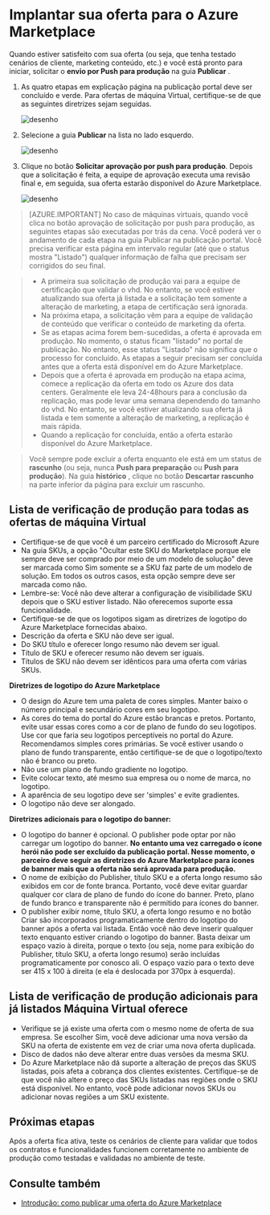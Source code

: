 <properties
   pageTitle="Implantar sua oferta para o Azure Marketplace | Microsoft Azure"
   description="Saiba mais sobre e percorrer as instruções para implantar sua oferta – imagem da máquina virtual, serviço de desenvolvedor, serviço de dados, etc. – do Azure Marketplace."
   services="marketplace-publishing"
   documentationCenter=""
   authors="HannibalSII"
   manager="hascipio"
   editor=""/>

<tags
   ms.service="marketplace"
   ms.devlang="na"
   ms.topic="article"
   ms.tgt_pltfrm="na"
   ms.workload="na"
   ms.date="08/02/2016"
   ms.author="hascipio" />

# <a name="deploy-your-offer-to-the-azure-marketplace"></a>Implantar sua oferta para o Azure Marketplace
Quando estiver satisfeito com sua oferta (ou seja, que tenha testado cenários de cliente, marketing conteúdo, etc.) e você está pronto para iniciar, solicitar o **envio por Push para produção** na guia **Publicar** .  

1. As quatro etapas em explicação página na publicação portal deve ser concluído e verde. Para ofertas de máquina Virtual, certifique-se de que as seguintes diretrizes sejam seguidas.

    ![desenho][img-pubportal-walkthru-checked]

2. Selecione a guia **Publicar** na lista no lado esquerdo.

    ![desenho][img-pubportal-menu-publish]

3. Clique no botão **Solicitar aprovação por push para produção**. Depois que a solicitação é feita, a equipe de aprovação executa uma revisão final e, em seguida, sua oferta estarão disponível do Azure Marketplace.

    ![desenho][img-pubportal-publish-pushproduction]

>[AZURE.IMPORTANT] No caso de máquinas virtuais, quando você clica no botão aprovação de solicitação por push para produção, as seguintes etapas são executadas por trás da cena. Você poderá ver o andamento de cada etapa na guia Publicar na publicação portal. Você precisa verificar esta página em intervalo regular (até que o status mostra "Listado") qualquer informação de falha que precisam ser corrigidos do seu final.

> - A primeira sua solicitação de produção vai para a equipe de certificação que validar o vhd. No entanto, se você estiver atualizando sua oferta já listada e a solicitação tem somente a alteração de marketing, a etapa de certificação será ignorada.
> - Na próxima etapa, a solicitação vêm para a equipe de validação de conteúdo que verificar o conteúdo de marketing da oferta.
> - Se as etapas acima forem bem-sucedidas, a oferta é aprovada em produção. No momento, o status ficam "listado" no portal de publicação. No entanto, esse status "Listado" não significa que o processo for concluído. As etapas a seguir precisam ser concluída antes que a oferta está disponível em do Azure Marketplace.
> - Depois que a oferta é aprovada em produção na etapa acima, comece a replicação da oferta em todo os Azure dos data centers. Geralmente ele leva 24-48hours para a conclusão da replicação, mas pode levar uma semana dependendo do tamanho do vhd. No entanto, se você estiver atualizando sua oferta já listada e tem somente a alteração de marketing, a replicação é mais rápida.
> - Quando a replicação for concluída, então a oferta estarão disponível do Azure Marketplace.

> Você sempre pode excluir a oferta enquanto ele está em um status de **rascunho** (ou seja, nunca **Push para preparação** ou **Push para produção**). Na guia **histórico** , clique no botão **Descartar rascunho** na parte inferior da página para excluir um rascunho.


## <a name="production-checklist-for-all-virtual-machine-offers"></a>Lista de verificação de produção para todas as ofertas de máquina Virtual

- Certifique-se de que você é um parceiro certificado do Microsoft Azure
- Na guia SKUs, a opção "Ocultar este SKU do Marketplace porque ele sempre deve ser comprado por meio de um modelo de solução" deve ser marcada como Sim somente se a SKU faz parte de um modelo de solução. Em todos os outros casos, esta opção sempre deve ser marcada como não.
- Lembre-se: Você não deve alterar a configuração de visibilidade SKU depois que o SKU estiver listado. Não oferecemos suporte essa funcionalidade.
- Certifique-se de que os logotipos sigam as diretrizes de logotipo do Azure Marketplace fornecidas abaixo.
- Descrição da oferta e SKU não deve ser igual.
- Do SKU título e oferecer longo resumo não devem ser igual.
- Título de SKU e oferecer resumo não devem ser iguais.
- Títulos de SKU não devem ser idênticos para uma oferta com várias SKUs.

**Diretrizes de logotipo do Azure Marketplace**

- O design do Azure tem uma paleta de cores simples. Manter baixo o número principal e secundário cores em seu logotipo.
- As cores do tema do portal do Azure estão brancas e pretos. Portanto, evite usar essas cores como a cor de plano de fundo do seu logotipos. Use cor que faria seu logotipos perceptíveis no portal do Azure. Recomendamos simples cores primárias. Se você estiver usando o plano de fundo transparente, então certifique-se de que o logotipo/texto não é branco ou preto.
- Não use um plano de fundo gradiente no logotipo.
- Evite colocar texto, até mesmo sua empresa ou o nome de marca, no logotipo.
- A aparência de seu logotipo deve ser 'simples' e evite gradientes.
- O logotipo não deve ser alongado.

**Diretrizes adicionais para o logotipo do banner:**

- O logotipo do banner é opcional. O publisher pode optar por não carregar um logotipo do banner. **No entanto uma vez carregado o ícone herói não pode ser excluído da publicação portal. Nesse momento, o parceiro deve seguir as diretrizes do Azure Marketplace para ícones de banner mais que a oferta não será aprovada para produção.**
- O nome de exibição do Publisher, título SKU e a oferta longo resumo são exibidos em cor de fonte branca. Portanto, você deve evitar guardar qualquer cor clara de plano de fundo do ícone do banner. Preto, plano de fundo branco e transparente não é permitido para ícones do banner.
- O publisher exibir nome, título SKU, a oferta longo resumo e no botão Criar são incorporados programaticamente dentro do logotipo do banner após a oferta vai listada. Então você não deve inserir qualquer texto enquanto estiver criando o logotipo do banner. Basta deixar um espaço vazio à direita, porque o texto (ou seja, nome para exibição do Publisher, título SKU, a oferta longo resumo) serão incluídas programaticamente por conosco ali. O espaço vazio para o texto deve ser 415 x 100 à direita (e ela é deslocada por 370px à esquerda).


## <a name="additional-production-checklist-for-already-listed-virtual-machine-offers"></a>Lista de verificação de produção adicionais para já listados Máquina Virtual oferece

- Verifique se já existe uma oferta com o mesmo nome de oferta de sua empresa. Se escolher Sim, você deve adicionar uma nova versão da SKU na oferta de existente em vez de criar uma nova oferta duplicada.
- Disco de dados não deve alterar entre duas versões da mesma SKU.
- Do Azure Marketplace não dá suporte a alteração de preços das SKUS listadas, pois afeta a cobrança dos clientes existentes. Certifique-se de que você não altere o preço das SKUs listadas nas regiões onde o SKU está disponível. No entanto, você pode adicionar novos SKUs ou adicionar novas regiões a um SKU existente.


## <a name="next-steps"></a>Próximas etapas
Após a oferta fica ativa, teste os cenários de cliente para validar que todos os contratos e funcionalidades funcionem corretamente no ambiente de produção como testadas e validadas no ambiente de teste.

## <a name="see-also"></a>Consulte também
- [Introdução: como publicar uma oferta do Azure Marketplace](marketplace-publishing-getting-started.md)

[img-pubportal-walkthru-checked]:media/marketplace-publishing-push-to-production/pubportal-walkthru-checked.png
[img-pubportal-menu-publish]:media/marketplace-publishing-push-to-production/pubportal-menu-publish.png
[img-pubportal-publish-pushproduction]:media/marketplace-publishing-push-to-production/pubportal-publish-pushproduction.png
